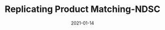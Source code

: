 ---
layout: project
type: project
image: images/replicating-product-matching-ndsc.png
title: Replicating Product Matching-NDSC
projecturl: https://github.com/rpnugroho/replicating-product-matching-ndsc
permalink: projects/replicating-product-matching-ndsc
# All dates must be YYYY-MM-DD format!
date: 2021-01-14
labels:
  - TensorFlow
  - Fastext
  - LightGBM
summary: Replicating 1st place solution of "Shopee NDSC product matching". ResNet50 and Fastext were used to extract image and title pairs, and LightGBM were used to predict if they are the same or different products.
---